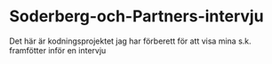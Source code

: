 # Soderberg-och-Partners-intervju
Det här är kodningsprojektet jag har förberett för att visa mina s.k. framfötter inför en intervju
